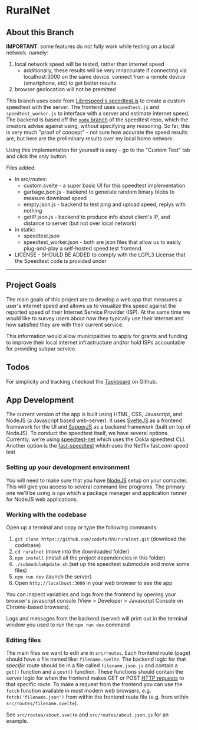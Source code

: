 # RuralNet

## About this Branch

**IMPORTANT**: some features do not fully work while testing on a local network. namely:

1. local network speed will be tested, rather than internet speed
    * additionally, these results will be very innaccurate if connecting via localhost:3000 on the same device. connect from a remote device (smartphone, etc) to get better results
2. browser geolocation will not be premitted

This branch uses code from [Librespeed's speedtest.js](https://github.com/librespeed/speedtest) to create a custom speedtest with the server. The frontend uses `speedtest.js` and `speedtest_worker.js` to interface with a server and estimate internet speed. The backend is based off the [`node` branch](https://github.com/librespeed/speedtest/tree/node) of the speedtest repo, which the creators advise against using, without specifying any reasoning. So far, this is very much "proof of concept" - not sure how accurate the speed results are, but here are the preliminary results over my local home network: 

Using this implementation for yourself is easy - go to the "Custom Test" tab and click the only button. 

Files added:
* In src/routes:
    * custom.svelte - a super basic UI for this speedtest implementation
    * garbage.json.js - backend to generate random binary blobs to measure download speed
    * empty.json.js - backend to test ping and upload speed, replys with nothing
    * getIP.json.js - backend to produce info about client's IP, and distance to server (but not over local network)
* in static:
    * speedtest.json
    * speedtest_worker.json - both are json files that allow us to easily plug-and-play a self-hosted speed test frontend. 
* LICENSE - SHOULD BE ADDED to comply with the LGPL3 License that the Speedtest code is provided under

--- 

## Project Goals

The main goals of this project are to develop a web app that measures a user's internet speed and allows us to visualize this speed against the reported speed of their Internet Service Provider (ISP). At the same time we would like to survey users about how they typically use their internet and how satisfied they are with their current service.

This information would allow municipalities to apply for grants and funding to improve their local internet infrastructure and/or hold ISPs accountable for providing subpar service.

## Todos

For simplicity and tracking checkout the [Taskboard](https://github.com/codeforUV/ruralnet/projects/1) on Github.

## App Development 

The current version of the app is built using HTML, CSS, Javascript, and NodeJS (a Javascript based web-server). It uses [SvelteJS](https://svelte.dev/) as a frontend framework for the UI and [SapperJS](https://svelte.dev/) as a backend framework (built on top of NodeJS). 
To conduct the speedtest itself, we have several options. Currently, we're using [speedtest-net](https://www.npmjs.com/package/speedtest-net) which uses the Ookla speedtest CLI. Another option is the [fast-speedtest](https://www.npmjs.com/package/fast-speed-test) which uses the Netflix fast.com speed test 

### Setting up your development environment

You will need to make sure that you have [NodeJS](https://nodejs.org/en/) setup on your computer. This will give you access to several command line programs. The primary one we'll be using is `npm` which a package manager and application runner for NodeJS web applications. 

### Working with the codebase

Open up a terminal and copy or type the following commands:

1. `git clone https://github.com/codeforUV/ruralnet.git` (download the codebase)
2. `cd ruralnet` (move into the downloaded folder)
3. `npm install` (install all the project dependencies in this folder)
4. `./submoduleUpdate.sh` (set up the speedtest submodule and move some files)
5. `npm run dev` (launch the server)
6. Open `http://localhost:3000` in your web browser to see the app

You can inspect variables and logs from the frontend by opening your browser's javascript console (View > Developer > Javascript Console on Chrome-based browsers).

Logs and messages from the backend (server) will print out in the terminal window you used to run the `npm run dev` command

### Editing files

The main files we want to edit are in `src/routes`. Each frontend route (page) should have a file named like: `filename.svelte`. The backend logic for that *specific* route should be in a file called `filename.json.js` and contain a `get()` function and a `post()`  function. These functions should contain the server logic for when the frontend makes GET or POST [HTTP requests](https://developer.mozilla.org/en-US/docs/Web/HTTP/Methods) to that specific route. To make a request from the frontend you can use the `fetch` function available in most modern web browsers, e.g. `fetch('filename.json')` from within the frontend route file (e.g. from within `src/routes/filename.svelte`).  

See `src/routes/about.svelte` and `src/routes/about.json.js` for an example.

